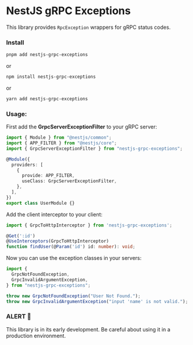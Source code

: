# NestJS gRPC Exceptions

This library provides `RpcException` wrappers for gRPC status codes.

### Install

```bash
pnpm add nestjs-grpc-exceptions
```

or

```bash
npm install nestjs-grpc-exceptions
```

or

```bash
yarn add nestjs-grpc-exceptions
```

### Usage:

First add the **GrpcServerExceptionFilter** to your gRPC server:

```ts
import { Module } from "@nestjs/common";
import { APP_FILTER } from "@nestjs/core";
import { GrpcServerExceptionFilter } from "nestjs-grpc-exceptions";

@Module({
  providers: [
    {
      provide: APP_FILTER,
      useClass: GrpcServerExceptionFilter,
    },
  ],
})
export class UserModule {}
```

Add the client interceptor to your client:

```ts
import { GrpcToHttpInterceptor } from 'nestjs-grpc-exceptions';

@Get(':id')
@UseInterceptors(GrpcToHttpInterceptor)
function findUser(@Param('id') id: number): void;
```

Now you can use the exception classes in your servers:

```ts
import {
  GrpcNotFoundException,
  GrpcInvalidArgumentException,
} from "nestjs-grpc-exceptions";

throw new GrpcNotFoundException("User Not Found.");
throw new GrpcInvalidArgumentException("input 'name' is not valid.");
```

### ALERT 🚨

This library is in its early development. Be careful about using it in a production environment.

